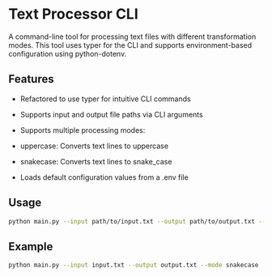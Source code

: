 # Text Processor CLI

A command-line tool for processing text files with different transformation modes. This tool uses typer for the CLI and supports environment-based configuration using python-dotenv.

## Features

- Refactored to use typer for intuitive CLI commands

- Supports input and output file paths via CLI arguments

- Supports multiple processing modes:

- uppercase: Converts text lines to uppercase

- snakecase: Converts text lines to snake_case

- Loads default configuration values from a .env file

## Usage

```bash
python main.py --input path/to/input.txt --output path/to/output.txt --mode uppercase
```

## Example

```bash
python main.py --input input.txt --output output.txt --mode snakecase
```
